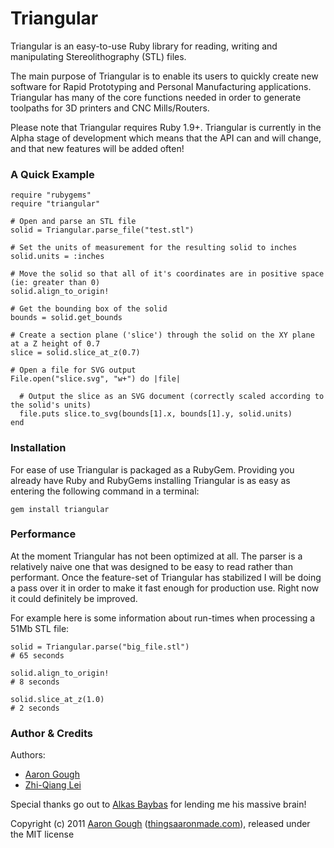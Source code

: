 # Triangular

Triangular is an easy-to-use Ruby library for reading, writing and
manipulating Stereolithography (STL) files.

The main purpose of Triangular is to enable its users to quickly create new
software for Rapid Prototyping and Personal Manufacturing applications.
Triangular has many of the core functions needed in order to generate
toolpaths for 3D printers and CNC Mills/Routers.

Please note that Triangular requires Ruby 1.9+. Triangular is currently in the
Alpha stage of development which means that the API can and will change, and
that new features will be added often!

### A Quick Example

    require "rubygems"
    require "triangular"

    # Open and parse an STL file
    solid = Triangular.parse_file("test.stl")

    # Set the units of measurement for the resulting solid to inches
    solid.units = :inches

    # Move the solid so that all of it's coordinates are in positive space (ie: greater than 0)
    solid.align_to_origin!

    # Get the bounding box of the solid
    bounds = solid.get_bounds

    # Create a section plane ('slice') through the solid on the XY plane at a Z height of 0.7
    slice = solid.slice_at_z(0.7)

    # Open a file for SVG output
    File.open("slice.svg", "w+") do |file|

      # Output the slice as an SVG document (correctly scaled according to the solid's units)
      file.puts slice.to_svg(bounds[1].x, bounds[1].y, solid.units)
    end

### Installation

For ease of use Triangular is packaged as a RubyGem. Providing you already
have Ruby and RubyGems installing Triangular is as easy as entering the
following command in a terminal:

    gem install triangular

### Performance

At the moment Triangular has not been optimized at all. The parser is a
relatively naive one that was designed to be easy to read rather than
performant. Once the feature-set of Triangular has stabilized I will be doing
a pass over it in order to make it fast enough for production use. Right now
it could definitely be improved.

For example here is some information about run-times when processing a 51Mb
STL file:

    solid = Triangular.parse("big_file.stl")
    # 65 seconds

    solid.align_to_origin!
    # 8 seconds

    solid.slice_at_z(1.0)
    # 2 seconds

### Author & Credits

Authors:
*   [Aaron Gough](mailto:aaron@aarongough.com)
*   [Zhi-Qiang Lei](mailto:zhiqiang.lei@gmail.com)


Special thanks go out to [Alkas Baybas](https://github.com/abaybas) for
lending me his massive brain!

Copyright (c) 2011 [Aaron Gough](http://thingsaaronmade.com/)
([thingsaaronmade.com](http://thingsaaronmade.com/)), released under the MIT
license

